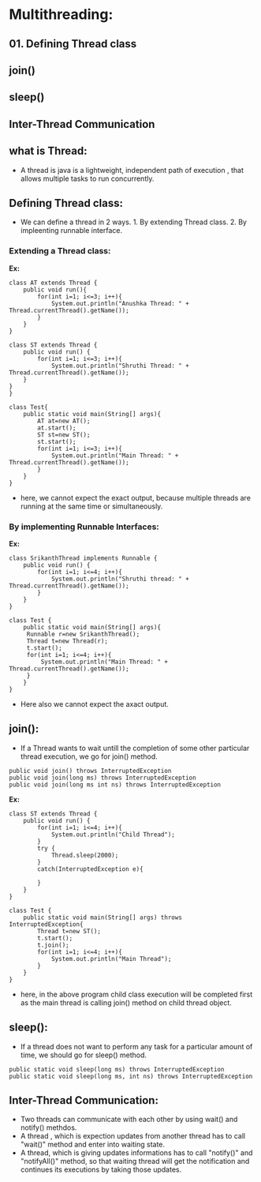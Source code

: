 # Multithreading:

## 01. Defining Thread class
## join()
## sleep()
## Inter-Thread Communication


## what is Thread:
 * A thread is java is a lightweight, independent path of execution , that allows multiple tasks to run concurrently.

   
## Defining Thread class:

* We can define a thread in 2 ways.
      1. By extending Thread class.
      2. By impleenting runnable interface.

### Extending a Thread class:

**Ex:**
```
class AT extends Thread {
    public void run(){
        for(int i=1; i<=3; i++){
            System.out.println("Anushka Thread: " + Thread.currentThread().getName());
        }
    }
}

class ST extends Thread {
    public void run() {
        for(int i=1; i<=3; i++){
            System.out.println("Shruthi Thread: " + Thread.currentThread().getName());
    }
}
}

class Test{
    public static void main(String[] args){
        AT at=new AT();
        at.start();
        ST st=new ST();
        st.start();
        for(int i=1; i<=3; i++){
            System.out.println("Main Thread: " + Thread.currentThread().getName());
        }
    }
}
```
* here, we cannot expect the exact output, because multiple threads are running at the same time or simultaneously.

### By implementing Runnable Interfaces:

**Ex:**

```
class SrikanthThread implements Runnable {
    public void run() {
        for(int i=1; i<=4; i++){
            System.out.println("Shruthi thread: " + Thread.currentThread().getName());
        }
    }
}

class Test {
    public static void main(String[] args){
     Runnable r=new SrikanthThread();
     Thread t=new Thread(r);
     t.start();
     for(int i=1; i<=4; i++){
         System.out.println("Main Thread: " + Thread.currentThread().getName());
     }
    }
}
```
* Here also we cannot expect the axact output.


## join():

* If a Thread wants to wait untill the completion of some other particular thread execution, we go for join() method.

```
public void join() throws InterruptedException
public void join(long ms) throws InterruptedException
public void join(long ms int ns) throws InterruptedException
```
**Ex:**

```
class ST extends Thread {
    public void run() {
        for(int i=1; i<=4; i++){
            System.out.println("Child Thread");
        }
        try {
            Thread.sleep(2000);
        }
        catch(InterruptedException e){
            
        }
    }
}

class Test {
    public static void main(String[] args) throws InterruptedException{
        Thread t=new ST();
        t.start();
        t.join();
        for(int i=1; i<=4; i++){
            System.out.println("Main Thread");
        }
    }
}
```

* here, in the above program child class execution will be completed first as the main thread is calling join() method on child thread object.


## sleep():

* If a thread does not want to perform any task for a particular amount of time, we should go for sleep() method.

```
public static void sleep(long ms) throws InterruptedException
public static void sleep(long ms, int ns) throws InterruptedException
```


## Inter-Thread Communication:

* Two threads can communicate with each other by using wait() and notify() methdos.
* A thread , which is expection updates from another thread has to call "wait()" method and enter into waiting state.
* A thread, which is giving updates informations has to call "notify()" and "notifyAll()" method, so that waiting thread will get the notification and continues its executions by taking those updates.
  
